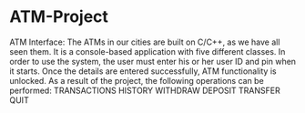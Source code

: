 # ATM-Project

ATM Interface:
The ATMs in our cities are built on C/C++, as we have all seen them. It is a console-based
application with five different classes. In order to use the system, the user must enter his or her
user ID and pin when it starts. Once the details are entered successfully, ATM functionality is
unlocked. As a result of the project, the following operations can be performed:
TRANSACTIONS HISTORY
WITHDRAW 
DEPOSIT 
TRANSFER 
QUIT